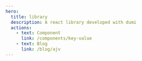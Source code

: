 ```yaml
---
hero:
  title: library
  description: A react library developed with dumi
  actions:
    - text: Component
      link: /components/key-value
    - text: Blog
      link: /blog/ajv
---
```

